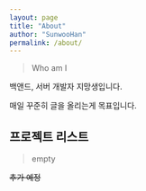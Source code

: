 ```yaml
---
layout: page
title: "About"
author: "SunwooHan"
permalink: /about/
---
```


> Who am I

백앤드, 서버 개발자 지망생입니다.

매일 꾸준히 글을 올리는게 목표입니다.

## 프로젝트 리스트

> empty

~~추가 예정~~
